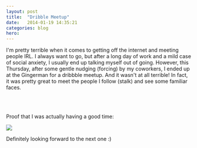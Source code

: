 ```yaml
---
layout: post
title:  "Dribble Meetup"
date:   2014-01-19 14:35:21
categories: blog
hero: 
---
```

<p>I'm pretty terrible when it comes to getting off the internet and meeting people IRL. I always want to go, but after a long day of work and a mild case of social anxiety, I usually end up talking myself out of going. However, this Thursday, after some gentle nudging (forcing) by my coworkers, I ended up at the Gingerman for a dribbble meetup. 
<!--more-->
And it wasn't at all terrible! In fact, it was pretty great to meet the people I follow (stalk) and see some familiar faces. </p>
<br></br>
		
<p>Proof that I was actually having a good time: </p>
</div>

<img src="https://pbs.twimg.com/media/BeMb18LCEAAOpo4.jpg"> </p>

<div class="post">

<p>Definitely looking forward to the next one :)</p>
